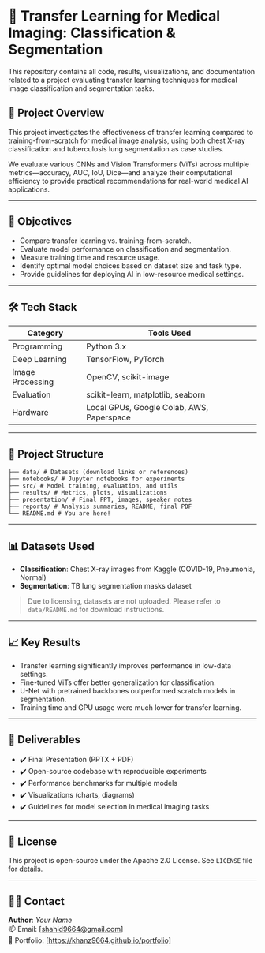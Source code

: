# 🧠 Transfer Learning for Medical Imaging: Classification & Segmentation

This repository contains all code, results, visualizations, and documentation related to a project evaluating transfer learning techniques for medical image classification and segmentation tasks.

## 📌 Project Overview

This project investigates the effectiveness of transfer learning compared to training-from-scratch for medical image analysis, using both chest X-ray classification and tuberculosis lung segmentation as case studies.

We evaluate various CNNs and Vision Transformers (ViTs) across multiple metrics—accuracy, AUC, IoU, Dice—and analyze their computational efficiency to provide practical recommendations for real-world medical AI applications.

---

## 🎯 Objectives

- Compare transfer learning vs. training-from-scratch.
- Evaluate model performance on classification and segmentation.
- Measure training time and resource usage.
- Identify optimal model choices based on dataset size and task type.
- Provide guidelines for deploying AI in low-resource medical settings.

---

## 🛠️ Tech Stack

| Category          | Tools Used                                 |
|------------------|---------------------------------------------|
| Programming       | Python 3.x                                 |
| Deep Learning     | TensorFlow, PyTorch                        |
| Image Processing  | OpenCV, scikit-image                       |
| Evaluation        | scikit-learn, matplotlib, seaborn          |
| Hardware          | Local GPUs, Google Colab, AWS, Paperspace  |

---

## 📂 Project Structure

```
├── data/ # Datasets (download links or references)
├── notebooks/ # Jupyter notebooks for experiments
├── src/ # Model training, evaluation, and utils
├── results/ # Metrics, plots, visualizations
├── presentation/ # Final PPT, images, speaker notes
├── reports/ # Analysis summaries, README, final PDF
└── README.md # You are here!
```

---

## 📊 Datasets Used

- **Classification**: Chest X-ray images from Kaggle (COVID-19, Pneumonia, Normal)
- **Segmentation**: TB lung segmentation masks dataset

> Due to licensing, datasets are not uploaded. Please refer to `data/README.md` for download instructions.

---

## 📈 Key Results

- Transfer learning significantly improves performance in low-data settings.
- Fine-tuned ViTs offer better generalization for classification.
- U-Net with pretrained backbones outperformed scratch models in segmentation.
- Training time and GPU usage were much lower for transfer learning.

---

## 📘 Deliverables

- ✔️ Final Presentation (PPTX + PDF)
- ✔️ Open-source codebase with reproducible experiments
- ✔️ Performance benchmarks for multiple models
- ✔️ Visualizations (charts, diagrams)
- ✔️ Guidelines for model selection in medical imaging tasks

---

## 📄 License

This project is open-source under the Apache 2.0 License. See `LICENSE` file for details.

---

## 🙋‍♂️ Contact

**Author**: *Your Name*  
📫 Email: [shahid9664@gmail.com]  
🔗 Portfolio: [https://khanz9664.github.io/portfolio]  
